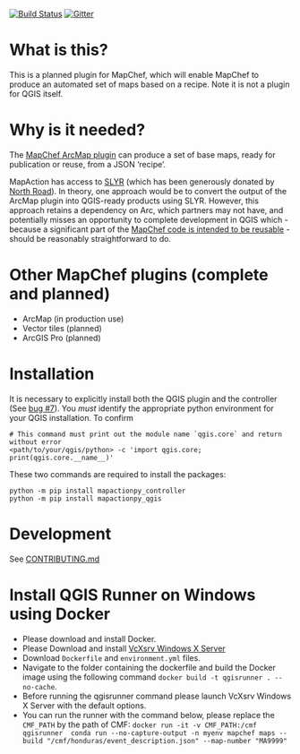 
[![Build Status](https://travis-ci.com/mapaction/mapactionpy_qgis.svg?branch=master)](https://travis-ci.com/mapaction/mapactionpy_qgis) 
[![Gitter](https://badges.gitter.im/mapaction/gsoc-ideas.svg)](https://gitter.im/mapaction/gsoc-ideas?utm_source=badge&utm_medium=badge&utm_campaign=pr-badge)

# What is this?

This is a planned plugin for MapChef, which will enable MapChef to produce an automated set of maps based on a recipe. Note it is not a plugin for QGIS itself.


# Why is it needed?

The [MapChef ArcMap plugin](https://github.com/mapaction/mapactionpy_arcmap) can produce a set of base maps, ready for publication or reuse, from a JSON ‘recipe’.

MapAction has access to [SLYR](https://north-road.com/slyr) (which has been generously donated by [North Road](https://north-road.com)). In theory, one approach would be to convert the output of the ArcMap plugin into QGIS-ready products using SLYR. However, this approach retains a dependency on Arc, which partners may not have, and potentially misses an opportunity to complete development in QGIS which - because a significant part of the [MapChef code is intended to be reusable](https://github.com/mapaction/mapactionpy_controller) - should be reasonably straightforward to do.


# Other MapChef plugins (complete and planned)

* ArcMap (in production use)
* Vector tiles (planned)
* ArcGIS Pro (planned)

# Installation

It is necessary to explicitly install both the QGIS plugin and the controller (See [bug #7](https://github.com/mapaction/mapactionpy_qgis/issues/7)). You _must_ identify the appropriate python environment for your QGIS installation. To confirm 

```
# This command must print out the module name `qgis.core` and return without error
<path/to/your/qgis/python> -c 'import qgis.core; print(qgis.core.__name__)'
```

These two commands are required to install the packages:
```
python -m pip install mapactionpy_controller
python -m pip install mapactionpy_qgis
```

# Development

See [CONTRIBUTING.md](CONTRIBUTING.md)


# Install QGIS Runner on Windows using Docker

* Please download and install Docker.
* Please Download and install [VcXsrv Windows X Server](https://sourceforge.net/projects/vcxsrv/)
* Download `Dockerfile` and `environment.yml` files.
* Navigate to the folder containing the dockerfile and build the Docker image using the following command `docker build -t qgisrunner . --no-cache`.
* Before running the qgisrunner command please launch VcXsrv Windows X Server with the default options.
* You can run the runner with the command below, please replace the `CMF_PATH` by the path of CMF:
`docker run -it -v CMF_PATH:/cmf qgisrunner  conda run --no-capture-output -n myenv mapchef maps --build "/cmf/honduras/event_description.json" --map-number "MA9999"`
